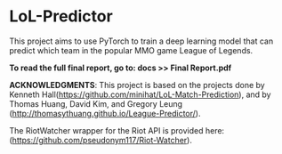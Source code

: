# LoL-Predictor
This project aims to use PyTorch to train a deep learning model that can predict which team in the popular MMO game League of Legends.

**To read the full final report, go to: docs >> Final Report.pdf**

**ACKNOWLEDGMENTS**:
This project is based on the projects done by Kenneth Hall(https://github.com/minihat/LoL-Match-Prediction), and by Thomas Huang, David Kim, and Gregory Leung (http://thomasythuang.github.io/League-Predictor/).

The RiotWatcher wrapper for the Riot API is provided here: (https://github.com/pseudonym117/Riot-Watcher).

